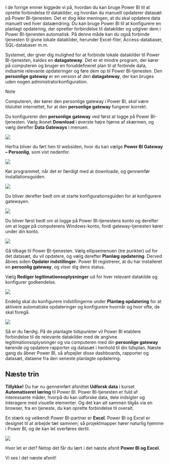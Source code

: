 I de forrige emner kiggede vi på, hvordan du kan bruge Power BI til at oprette forbindelse til datakilder, og hvordan du manuelt opdaterer datasæt på Power BI-tjenesten. Det er dog ikke meningen, at du skal opdatere data manuelt ved hver dataændring. Du kan bruge Power BI til at konfigurere en planlagt opdatering, der opretter forbindelse til datakilder og udgiver dem i Power BI-tjenesten automatisk. På denne måde kan du også forbinde tjenesten til givne lokale datakilder, herunder Excel-filer, Access-databaser, SQL-databaser m.m.

Systemet, der giver dig mulighed for at forbinde lokale datakilder til Power BI-tjenesten, kaldes en **datagateway**. Det er et mindre program, der kører på computeren og bruger en foruddefineret plan til at forbinde data, indsamle relevante opdateringer og føre dem op til Power BI-tjenesten. Den **personlige gateway** er en version af den **datagateway**, der kan bruges uden nogen administratorkonfiguration.

>[!NOTE]
>Computeren, der kører den personlige gateway i Power BI, *skal* være tilsluttet internettet, for at den **personlige gateway** fungerer korrekt.
> 

Du konfigurerer den **personlige gateway** ved først at logge på Power BI-tjenesten. Vælg ikonet **Download** i øverste højre hjørne af skærmen, og vælg derefter **Data Gateways** i menuen.

![](media/4-6-install-configure-personal-gateway/4-6_1b.png)

Herfra bliver du ført hen til websiden, hvor du kan vælge **Power BI Gateway – Personlig**, som vist nedenfor.

![](media/4-6-install-configure-personal-gateway/4-6_2b.png)

Kør programmet, når det er færdigt med at downloade, og gennemfør installationsguiden.

![](media/4-6-install-configure-personal-gateway/4-6_3a.png)

Du bliver derefter bedt om at starte konfigurationsguiden for at konfigurere gatewayen.

![](media/4-6-install-configure-personal-gateway/4-6_3b.png)

Du bliver først bedt om at logge på Power BI-tjenestens konto og derefter om at logge på computerens Windows-konto, fordi gateway-tjenesten kører under din konto.

![](media/4-6-install-configure-personal-gateway/4-6_3c.png)

Gå tilbage til Power BI-tjenesten. Vælg ellipsemenuen (tre punkter) ud for det datasæt, du vil opdatere, og vælg derefter **Planlæg opdatering**. Derved åbnes siden **Opdater indstillinger**. Power BI registrerer, at du har installeret en **personlig gateway**, og viser dig dens status.

Vælg **Rediger legitimationsoplysninger** ud for hver relevant datakilde og konfigurer godkendelse.

![](media/4-6-install-configure-personal-gateway/4-6_6.png)

Endelig skal du konfigurere indstillingerne under **Planlæg opdatering** for at aktivere automatiske opdateringer og konfigurere hvornår og hvor ofte, de skal foregå.

![](media/4-6-install-configure-personal-gateway/4-6_7.png)

Så er du færdig. På de planlagte tidspunkter vil Power BI etablere forbindelse til de relevante datakilder med de angivne legitimationsoplysninger og via computeren med din **personlige gateway** kørende og opdatere rapporter og datasæt i henhold til din tidsplan. Næste gang du åbner Power BI, så afspejler disse dashboards, rapporter og datasæt, dataene fra den seneste planlagte opdatering.

## <a name="next-steps"></a>Næste trin
**Tillykke!** Du har nu gennemført afsnittet **Udforsk data** i kurset **Automatiseret læring** til Power BI. Power BI-tjenesten er fuld af interessante måder, hvorpå du kan udforske data, dele indsigter og interagere med visuelle elementer. Og det kan alt sammen tilgås via en browser, fra en tjeneste, du kan oprette forbindelse til overalt.

En stærk og velkendt Power BI-partner er **Excel**. Power BI og Excel er designet til at arbejde tæt sammen; så projektmapper hører naturlig hjemme i Power BI, og de kan let overføres dertil.

![](media/4-6-install-configure-personal-gateway/5-1_1.png)

Hvor let er det? Netop det får du lært i det næste afsnit **Power BI og Excel**.

Vi ses i det næste afsnit!

